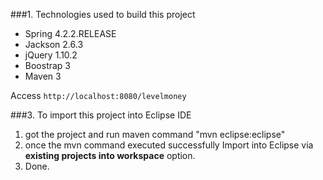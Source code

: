 
###1. Technologies used to build this project
* Spring 4.2.2.RELEASE
* Jackson 2.6.3
* jQuery 1.10.2
* Boostrap 3
* Maven 3

Access ```http://localhost:8080/levelmoney```

###3. To import this project into Eclipse IDE
1. got the project and run maven command "mvn eclipse:eclipse"
2. once the mvn command executed successfully Import into Eclipse via **existing projects into workspace** option.
3. Done.


